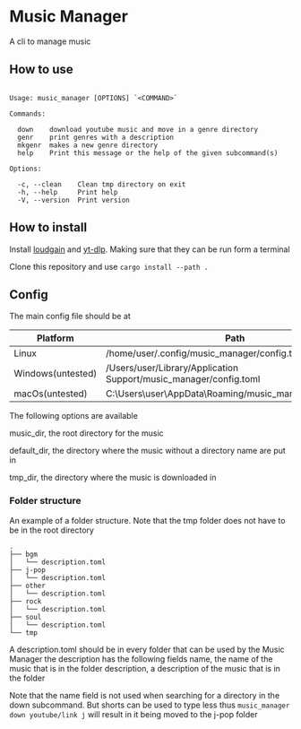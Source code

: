 # Music Manager

A cli to manage music

## How to use

```text

Usage: music_manager [OPTIONS] `<COMMAND>`

Commands:

  down    download youtube music and move in a genre directory
  genr    print genres with a description
  mkgenr  makes a new genre directory
  help    Print this message or the help of the given subcommand(s)

Options:

  -c, --clean    Clean tmp directory on exit
  -h, --help     Print help
  -V, --version  Print version
```

## How to install

Install [loudgain](https://github.com/Moonbase59/loudgain "https://github.com/Moonbase59/loudgain") and [yt-dlp](https://github.com/yt-dlp/yt-dlp "https://github.com/yt-dlp/yt-dlp"). Making sure that they can be run form a terminal

Clone this repository and use `cargo install --path .`

## Config

The main config file should be at

| Platform          | Path                                                              |
| ----------------- | ----------------------------------------------------------------- |
| Linux             | /home/user/.config/music_manager/config.toml                      |
| Windows(untested) | /Users/user/Library/Application Support/music_manager/config.toml |
| macOs(untested)   | C:\Users\user\AppData\Roaming/music_manager/config.toml           |

The following options are available

music_dir, the root directory for the music

default_dir, the directory where the music without a directory name are put in

tmp_dir, the directory where the music is downloaded in

### Folder structure

An example  of a folder structure. Note that the tmp folder does not have to be in the root directory

```text
.
├── bgm
│   └── description.toml
├── j-pop
│   └── description.toml
├── other
│   └── description.toml
├── rock
│   └── description.toml
├── soul
│   └── description.toml
└── tmp
```

A description.toml should be in every folder that can be used by the Music Manager
the description has the following fields
name, the name of the music that is in the folder
description, a description of the music that is in the folder

Note that the name field is not used when searching for a directory in the down subcommand. But shorts can be used to type less thus  `music_manager down youtube/link j` will result in it being moved to the j-pop folder
